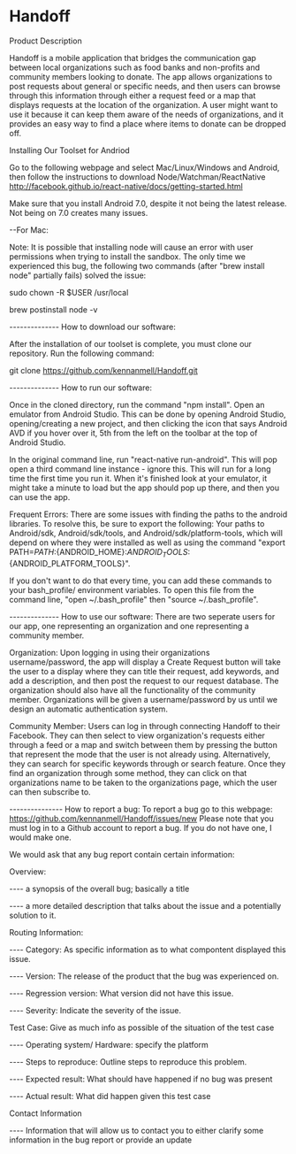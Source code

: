 # Handoff

Product Description

Handoff is a mobile application that bridges the communication gap between local organizations such as food banks and non-profits and community members looking to donate. The app allows organizations to post requests about general or specific needs, and then users can browse through this information through either a request feed or a map that displays requests at the location of the organization. A user might want to use it because it can keep them aware of the needs of organizations, and it provides an easy way to find a place where items to donate can be dropped off.

Installing Our Toolset for Andriod

Go to the following webpage and select Mac/Linux/Windows and Android, then follow the instructions to download Node/Watchman/ReactNative
http://facebook.github.io/react-native/docs/getting-started.html

Make sure that you install Android 7.0, despite it not being the latest release. Not being on 7.0 creates many issues.

--For Mac:

Note: It is possible that installing node will cause an error with user permissions when trying to install the sandbox. The only time we experienced this bug, the following two commands (after "brew install node" partially fails) solved the issue:

sudo chown -R $USER /usr/local

brew postinstall node -v

-------------- How to download our software:

After the installation of our toolset is complete, you must clone our repository. Run the following command:

git clone https://github.com/kennanmell/Handoff.git

-------------- How to run our software:

Once in the cloned directory, run the command "npm install". Open an emulator from Android Studio. This can be done by opening Android Studio, opening/creating a new project, and then clicking the icon that says Android AVD if you hover over it, 5th from the left on the toolbar at the top of Android Studio.

In the original command line, run "react-native run-android". This will pop open a third command line instance - ignore this. This will run for a long time the first time you run it. When it's finished look at your emulator, it might take a minute to load but the app should pop up there, and then you can use the app.

Frequent Errors:
There are some issues with finding the paths to the android libraries. To resolve this, be sure to export the following: 
Your paths to Android/sdk, Android/sdk/tools, and Android/sdk/platform-tools, which will depend on where they were installed as well as using the command "export PATH=${PATH}:${ANDROID_HOME}:${ANDROID_TOOLS}:${ANDROID_PLATFORM_TOOLS}".

If you don't want to do that every time, you can add these commands to your bash_profile/ environment variables. To open this file from the command line, "open ~/.bash_profile" then "source ~/.bash_profile".

-------------- How to use our software:
There are two seperate users for our app, one representing an organization and one representing a community member.

Organization: Upon logging in using their organizations username/password, the app will display a Create Request button will take the user to a display where they can title their request, add keywords, and add a description, and then post the request to our request database. The organization should also have all the functionality of the community member. Organizations will be given a username/password by us until we design an automatic authentication system.

Community Member: Users can log in through connecting Handoff to their Facebook. They can then select to view organization's requests either through a feed or a map and switch between them by pressing the button that represent the mode that the user is not already using. Alternatively, they can search for specific keywords through or search feature. Once they find an organization through some method, they can click on that organizations name to be taken to the organizations page, which the user can then subscribe to.

--------------- How to report a bug:
To report a bug go to this webpage: https://github.com/kennanmell/Handoff/issues/new
Please note that you must log in to a Github account to report a bug. If you do not have one, I would make one.

We would ask that any bug report contain certain information:

Overview: 

---- a synopsis of the overall bug; basically a title

---- a more detailed description that talks about the issue and a potentially solution to it.

Routing Information:

---- Category: As specific information as to what compontent displayed this issue.

---- Version: The release of the product that the bug was experienced on.

---- Regression version: What version did not have this issue.

---- Severity: Indicate the severity of the issue.

Test Case: Give as much info as possible of the situation of the test case

---- Operating system/ Hardware: specify the platform

---- Steps to reproduce: Outline steps to reproduce this problem.

---- Expected result: What should have happened if no bug was present

---- Actual result: What did happen given this test case

Contact Information

---- Information that will allow us to contact you to either clarify some information in the bug report or provide an update
